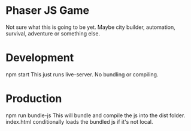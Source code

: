 # Phaser JS Game
Not sure what this is going to be yet. Maybe city builder, automation, survival, adventure or something else.

# Development
npm start
This just runs live-server. No bundling or compiling.

# Production
npm run bundle-js
This will bundle and compile the js into the dist folder.
index.html conditionally loads the bundled js if it's not local.

